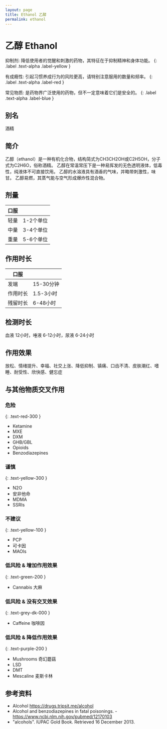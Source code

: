 ```yaml
---
layout: page
title: Ethanol 乙醇
permalink: ethanol
---
```


# 乙醇 Ethanol

抑制剂: 降低使用者的觉醒和刺激的药物，其特征在于抑制精神和身体功能。
{: .label .text-alpha .label-yellow }

有成瘾性: 引起习惯养成行为的风险更高，请特别注意服用的数量和频率。
{: .label .text-alpha .label-red }


常见物质: 是药物界广泛使用的药物，但不一定意味着它们是安全的。
{: .label .text-alpha .label-blue }


## 别名
酒精

## 简介
乙醇（ethanol）是一种有机化合物，结构简式为CH3CH2OH或C2H5OH，分子式为C2H6O，俗称酒精。 乙醇在常温常压下是一种易挥发的无色透明液体，低毒性，纯液体不可直接饮用。 乙醇的水溶液具有酒香的气味，并略带刺激性，味甘。 乙醇易燃，其蒸气能与空气形成爆炸性混合物。

## 剂量

| 口服           |               |   
| ------------- | ------------- |
| 轻量  | 1-2个单位 |
| 中量  | 3-4个单位 |  
| 重量  | 5-6个单位 |

## 作用时长

| 口服           |               |   
| ------------- | ------------- |
| 发端  | 15-30分钟 |
| 作用时长  | 1.5-3小时|  
| 残留时长 | 6-48小时 |

## 检测时长
血液 12小时，唾液 6-12小时，尿液 6-24小时

## 作用效果
放松、情绪提升、幸福、社交上涨、降低抑制、镇痛、口齿不清、皮肤潮红、嗜睡、耐受性、欣快感、健忘症

## 与其他物质交叉作用
### 危险
{: .text-red-300 }
* Ketamine
* MXE
* DXM
* GHB/GBL
* Opioids
* Benzodiazepines

### 谨慎
{: .text-yellow-300 }
* N2O
* 安非他命
* MDMA
* SSRIs

### 不建议
{: .text-yellow-100 }
* PCP
* 可卡因
* MAOIs

### 低风险 & 增加作用效果
{: .text-green-200 }
* Cannabis 大麻

### 低风险 & 没有交叉效果
{: .text-grey-dk-000 }
* Caffeine 咖啡因

### 低风险 & 降低作用效果
{: .text-purple-200 }
* Mushrooms 奇幻蘑菇
* LSD
* DMT
* Mescaline 麦斯卡林

## 参考资料
* Alcohol https://drugs.tripsit.me/alcohol
* Alcohol and benzodiazepines in fatal poisonings. - https://www.ncbi.nlm.nih.gov/pubmed/12170103
* "alcohols". IUPAC Gold Book. Retrieved 16 December 2013.

